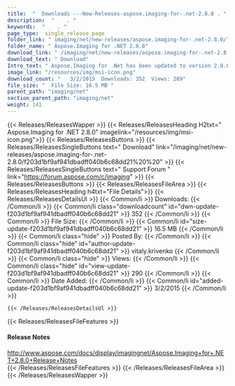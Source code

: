```yaml
---
title:  "  Downloads ---New-Releases-aspose.imaging-for-.net-2.8.0 . " 
description:  "    . " 
keywords:  "    . " 
page_type:  single_release_page
folder_link: " imaging/net/new-releases/aspose.imaging-for-.net-2.8.0/"
folder_name: " Aspose.Imaging for .NET 2.8.0"
download_link: " /imaging/net/new-releases/aspose.imaging-for-.net-2.8.0/f203d1bf9af941dbadff040b6c68dd21"
download_text: " Download"
Intro_text: " Aspose.Imaging for .Net has been updated to version 2.8.0 and we are pleased to ..."
image_link: "/resources/img/msi-icon.png"
download_count: "   3/2/2015  Downloads: 352  Views: 289"
file_size: "  File Size: 16.5 MB "
parent_path: "imaging/net"
section_parent_path: "imaging/net"
weight: 141 
---
```


{{< Releases/ReleasesWapper >}}
  {{< Releases/ReleasesHeading H2txt=" Aspose.Imaging for .NET 2.8.0" imagelink="/resources/img/msi-icon.png">}}
  {{< Releases/ReleasesButtons >}}
    {{< Releases/ReleasesSingleButtons text=" Download" link="/imaging/net/new-releases/aspose.imaging-for-.net-2.8.0/f203d1bf9af941dbadff040b6c68dd21%20%20" >}}
    {{< Releases/ReleasesSingleButtons text=" Support Forum " link="https://forum.aspose.com/c/imaging" >}}
  {{< Releases/ReleasesButtons >}}
  {{< Releases/ReleasesFileArea >}}
    {{< Releases/ReleasesHeading h4txt="File Details">}}
    {{< Releases/ReleasesDetailsUl >}}
            {{< Common/li  >}} Downloads: {{< /Common/li >}} 
      {{< Common/li class="downloadcount" id="dwn-update-f203d1bf9af941dbadff040b6c68dd21" >}} 352 {{< /Common/li >}} 
      {{< Common/li  >}} File Size: {{< /Common/li >}} 
      {{< Common/li id="size-update-f203d1bf9af941dbadff040b6c68dd21" >}} 16.5 MB {{< /Common/li >}} 
      {{< Common/li  class="hide" >}} Posted By: {{< /Common/li >}} 
      {{< Common/li class="hide" id="author-update-f203d1bf9af941dbadff040b6c68dd21" >}} vitaly.krivenko {{< /Common/li >}} 
      {{< Common/li class="hide"  >}} Views: {{< /Common/li >}} 
      {{< Common/li class="hide" id="view-update-f203d1bf9af941dbadff040b6c68dd21" >}} 290 {{< /Common/li >}} 
      {{< Common/li  >}} Date Added: {{< /Common/li >}} 
      {{< Common/li id="added-update-f203d1bf9af941dbadff040b6c68dd21" >}} 3/2/2015 {{< /Common/li >}} 

    {{< /Releases/ReleasesDetailsUl >}}

  {{< Releases/ReleasesFileFeatures >}}
      <h4>Release Notes</h4><div><a href="http://www.aspose.com/docs/display/imagingnet/Aspose.Imaging+for+.NET+2.8.0+Release+Notes">http://www.aspose.com/docs/display/imagingnet/Aspose.Imaging+for+.NET+2.8.0+Release+Notes</a></div>
  {{< /Releases/ReleasesFileFeatures >}}
 {{< /Releases/ReleasesFileArea >}}
{{< /Releases/ReleasesWapper >}}


